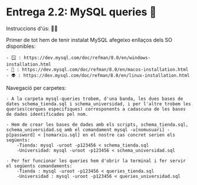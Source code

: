 # Entrega 2.2: MySQL queries 🔬   

Instruccions d'ús: 🧙‍♂️

Primer de tot hem de tenir instalat MySQL afegeixo enllaços dels SO disponibles:

    - 🪟 : https://dev.mysql.com/doc/refman/8.0/en/windows-installation.html
    - 🍏 : https://dev.mysql.com/doc/refman/8.0/en/macos-installation.html
    - 👽 : https://dev.mysql.com/doc/refman/8.0/en/linux-installation.html

Navegació per carpetes:

    - A la carpeta mysql-queries trobem, d'una banda, les dues bases de dates schema_tienda.sql i schema_universidad, i per l'altre trobem les queries(cerques especifiques) corresponents a cadascuna de les bases de dades identificades pel nom.

    - Hem de crear les bases de dades amb els scripts, schema_tienda.sql, schema_universidad.sq amb el comandament mysql -u[nomusuari] -p[password] < [nomarxiu.sql] en el nostre cas concret serien els següents:
        -Tienda: mysql -uroot -p123456 < schema_tienda.sql
        -Universidad: mysql -uroot -p123456 < schema_universidad.sql

    - Per fer funcionar les queries hem d'obrir la terminal i fer servir el següents comandaments:
        -Tienda : mysql -uroot -p123456 < queries_tienda.sql
        -Universidad : mysql -uroot -p123456 < queries_universidad.sql


